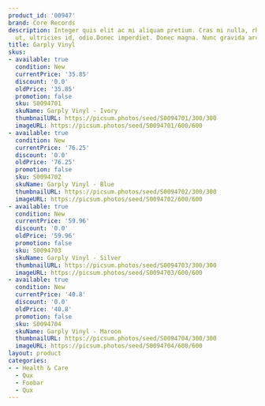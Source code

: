 ```yaml
---
product_id: '00947'
brand: Core Records
description: Integer quis elit ac mi aliquam pretium. Cras mi nulla, rhoncus id, laoreet
  ut, ultricies id, odio.Donec imperdiet. Donec magna. Nunc gravida arcu eget nunc.
title: Garply Vinyl
skus:
- available: true
  condition: New
  currentPrice: '35.85'
  discount: '0.0'
  oldPrice: '35.85'
  promotion: false
  sku: S0094701
  skuName: Garply Vinyl - Ivory
  thumbnailURL: https://picsum.photos/seed/S0094701/300/300
  imageURL: https://picsum.photos/seed/S0094701/600/600
- available: true
  condition: New
  currentPrice: '76.25'
  discount: '0.0'
  oldPrice: '76.25'
  promotion: false
  sku: S0094702
  skuName: Garply Vinyl - Blue
  thumbnailURL: https://picsum.photos/seed/S0094702/300/300
  imageURL: https://picsum.photos/seed/S0094702/600/600
- available: true
  condition: New
  currentPrice: '59.96'
  discount: '0.0'
  oldPrice: '59.96'
  promotion: false
  sku: S0094703
  skuName: Garply Vinyl - Silver
  thumbnailURL: https://picsum.photos/seed/S0094703/300/300
  imageURL: https://picsum.photos/seed/S0094703/600/600
- available: true
  condition: New
  currentPrice: '40.8'
  discount: '0.0'
  oldPrice: '40.8'
  promotion: false
  sku: S0094704
  skuName: Garply Vinyl - Maroon
  thumbnailURL: https://picsum.photos/seed/S0094704/300/300
  imageURL: https://picsum.photos/seed/S0094704/600/600
layout: product
categories:
- - Health & Care
  - Qux
  - Foobar
  - Qux
---
```

